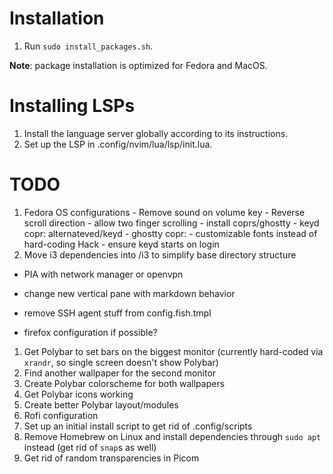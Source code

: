 # Installation

1. Run `sudo install_packages.sh`.

**Note**: package installation is optimized for Fedora and MacOS. 

# Installing LSPs

1. Install the language server globally according to its instructions.
2. Set up the LSP in .config/nvim/lua/lsp/init.lua.

# TODO

1. Fedora OS configurations
        - Remove sound on volume key
        - Reverse scroll direction
        - allow two finger scrolling
        - install coprs/ghostty
                - keyd copr: alternateved/keyd
                - ghostty copr: 
        - customizable fonts instead of hard-coding Hack
        - ensure keyd starts on login
2. Move i3 dependencies into /i3 to simplify base directory structure


- PIA with network manager or openvpn

- change new vertical pane with markdown behavior
- remove SSH agent stuff from config.fish.tmpl
- firefox configuration if possible?

1. Get Polybar to set bars on the biggest monitor (currently hard-coded via `xrandr`, so single screen doesn't show Polybar)
1. Find another wallpaper for the second monitor
1. Create Polybar colorscheme for both wallpapers
1. Get Polybar icons working
1. Create better Polybar layout/modules
1. Rofi configuration
1. Set up an initial install script to get rid of .config/scripts  
1. Remove Homebrew on Linux and install dependencies through `sudo apt` instead (get rid of `snap`s as well)
1. Get rid of random transparencies in Picom 
